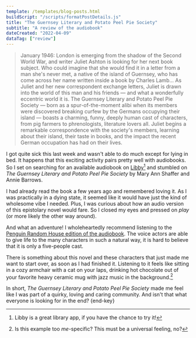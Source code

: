 ```yaml
---
template: /templates/blog-posts.html
buildScript: "/scripts/formatPostDetails.js"
title: "The Guernsey Literary and Potato Peel Pie Society"
subtitle: "A review of the audiobook"
dateCreated: "2022-04-09"
dataTag: ["review"]
---
```


> January 1946: London is emerging from the shadow of the Second World War, and writer Juliet Ashton is looking for her next book subject. Who could imagine that she would find it in a letter from a man she's never met, a native of the island of Guernsey, who has come across her name written inside a book by Charles Lamb... As Juliet and her new correspondent exchange letters, Juliet is drawn into the world of this man and his friends — and what a wonderfully eccentric world it is. The Guernsey Literary and Potato Peel Pie Society — born as a spur-of-the-moment alibi when its members were discovered breaking curfew by the Germans occupying their island — boasts a charming, funny, deeply human cast of characters, from pig farmers to phrenologists, literature lovers all. Juliet begins a remarkable correspondence with the society's members, learning about their island, their taste in books, and the impact the recent German occupation has had on their lives.

I got quite sick this last week and wasn't able to do much except for lying in bed. It happens that this exciting activity pairs pretty well with audiobooks. So I set on searching for an available audiobook on [Libby](https://libbyapp.com/)[^1] and stumbled on _The Guernsey Literary and Potato Peel Pie Society_ by Mary Ann Shaffer and Annie Barrows.

I had already read the book a few years ago and remembered loving it. As I was practically in a dying state, it seemed like it would have just the kind of wholesome vibe I needed. Plus, I was curious about how an audio version of this epistolary novel would fare. So I closed my eyes and pressed on _play_ (or more likely the other way around).

And what an adventure! I wholeheartedly recommend listening to the [Penguin Random House edition of the audiobook](https://www.penguinrandomhouseaudio.com/book/164594/the-guernsey-literary-and-potato-peel-pie-society/). The voice actors are able to give life to the many characters in such a natural way, it is hard to believe that it is only a five-people cast.

There is something about this novel and these characters that just made me want to start over, as soon as I had finished it. Listening to it feels like sitting in a cozy armchair with a cat on your laps, drinking hot chocolate out of your favorite heavy ceramic mug with jazz music in the background.[^2]

In short, _The Guernsey Literary and Potato Peel Pie Society_ made me feel like I was part of a quirky, loving and caring community. And isn't that what everyone is looking for in the end? {end-key}

[^1]: Libby is a great library app, if you have the chance to try it!
[^2]: Is this example too _me_-specific? This must be a universal feeling, no?
